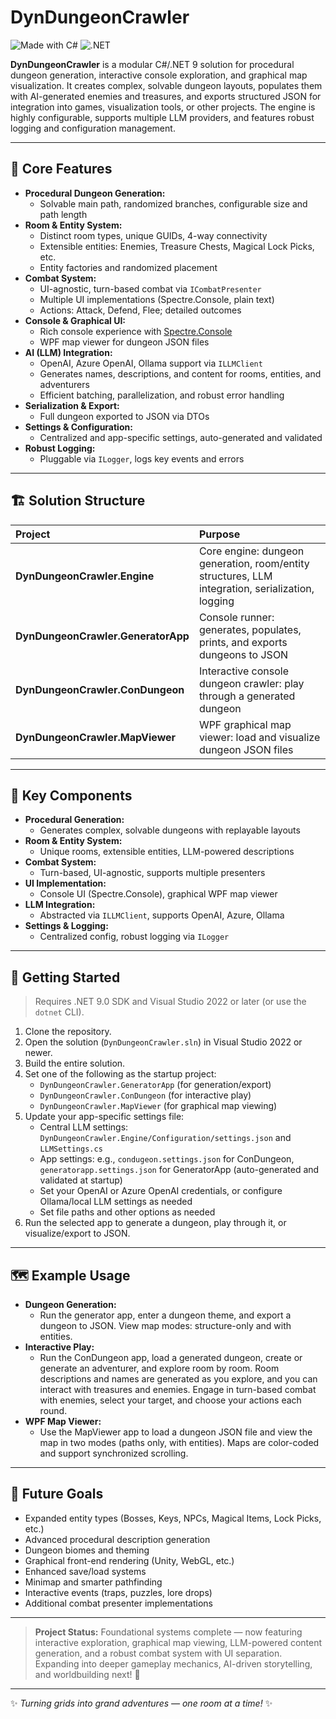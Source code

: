 ﻿# DynDungeonCrawler

![Made with C#](https://img.shields.io/badge/Made%20with-C%23-239120)
![.NET](https://img.shields.io/badge/.NET-9.0-blueviolet)

**DynDungeonCrawler** is a modular C#/.NET 9 solution for procedural dungeon generation, interactive console exploration, and graphical map visualization. It creates complex, solvable dungeon layouts, populates them with AI-generated enemies and treasures, and exports structured JSON for integration into games, visualization tools, or other projects. The engine is highly configurable, supports multiple LLM providers, and features robust logging and configuration management.

---

## 🌟 Core Features

- **Procedural Dungeon Generation:**
  - Solvable main path, randomized branches, configurable size and path length
- **Room & Entity System:**
  - Distinct room types, unique GUIDs, 4-way connectivity
  - Extensible entities: Enemies, Treasure Chests, Magical Lock Picks, etc.
  - Entity factories and randomized placement
- **Combat System:**
  - UI-agnostic, turn-based combat via `ICombatPresenter`
  - Multiple UI implementations (Spectre.Console, plain text)
  - Actions: Attack, Defend, Flee; detailed outcomes
- **Console & Graphical UI:**
  - Rich console experience with [Spectre.Console](https://github.com/spectreconsole/spectre.console)
  - WPF map viewer for dungeon JSON files
- **AI (LLM) Integration:**
  - OpenAI, Azure OpenAI, Ollama support via `ILLMClient`
  - Generates names, descriptions, and content for rooms, entities, and adventurers
  - Efficient batching, parallelization, and robust error handling
- **Serialization & Export:**
  - Full dungeon exported to JSON via DTOs
- **Settings & Configuration:**
  - Centralized and app-specific settings, auto-generated and validated
- **Robust Logging:**
  - Pluggable via `ILogger`, logs key events and errors

---

## 🏗️ Solution Structure

| Project                                 | Purpose                                                                 |
|:-----------------------------------------|:------------------------------------------------------------------------|
| **DynDungeonCrawler.Engine**             | Core engine: dungeon generation, room/entity structures, LLM integration, serialization, logging |
| **DynDungeonCrawler.GeneratorApp**       | Console runner: generates, populates, prints, and exports dungeons to JSON |
| **DynDungeonCrawler.ConDungeon**         | Interactive console dungeon crawler: play through a generated dungeon    |
| **DynDungeonCrawler.MapViewer**          | WPF graphical map viewer: load and visualize dungeon JSON files          |

---

## 🔑 Key Components

- **Procedural Generation:**
  - Generates complex, solvable dungeons with replayable layouts
- **Room & Entity System:**
  - Unique rooms, extensible entities, LLM-powered descriptions
- **Combat System:**
  - Turn-based, UI-agnostic, supports multiple presenters
- **UI Implementation:**
  - Console UI (Spectre.Console), graphical WPF map viewer
- **LLM Integration:**
  - Abstracted via `ILLMClient`, supports OpenAI, Azure, Ollama
- **Settings & Logging:**
  - Centralized config, robust logging via `ILogger`

---

## 🔹 Getting Started

> Requires .NET 9.0 SDK and Visual Studio 2022 or later (or use the `dotnet` CLI).

1. Clone the repository.
2. Open the solution (`DynDungeonCrawler.sln`) in Visual Studio 2022 or newer.
3. Build the entire solution.
4. Set one of the following as the startup project:
    - `DynDungeonCrawler.GeneratorApp` (for generation/export)
    - `DynDungeonCrawler.ConDungeon` (for interactive play)
    - `DynDungeonCrawler.MapViewer` (for graphical map viewing)
5. Update your app-specific settings file:
    - Central LLM settings: `DynDungeonCrawler.Engine/Configuration/settings.json` and `LLMSettings.cs`
    - App settings: e.g., `condugeon.settings.json` for ConDungeon, `generatorapp.settings.json` for GeneratorApp (auto-generated and validated at startup)
    - Set your OpenAI or Azure OpenAI credentials, or configure Ollama/local LLM settings as needed
    - Set file paths and other options as needed
6. Run the selected app to generate a dungeon, play through it, or visualize/export to JSON.

---

## 🗺️ Example Usage

- **Dungeon Generation:**
  - Run the generator app, enter a dungeon theme, and export a dungeon to JSON. View map modes: structure-only and with entities.
- **Interactive Play:**
  - Run the ConDungeon app, load a generated dungeon, create or generate an adventurer, and explore room by room. Room descriptions and names are generated as you explore, and you can interact with treasures and enemies. Engage in turn-based combat with enemies, select your target, and choose your actions each round.
- **WPF Map Viewer:**
  - Use the MapViewer app to load a dungeon JSON file and view the map in two modes (paths only, with entities). Maps are color-coded and support synchronized scrolling.

---

## 🚀 Future Goals

- Expanded entity types (Bosses, Keys, NPCs, Magical Items, Lock Picks, etc.)
- Advanced procedural description generation
- Dungeon biomes and theming
- Graphical front-end rendering (Unity, WebGL, etc.)
- Enhanced save/load systems
- Minimap and smarter pathfinding
- Interactive events (traps, puzzles, lore drops)
- Additional combat presenter implementations

---

> **Project Status:** Foundational systems complete — now featuring interactive exploration, graphical map viewing, LLM-powered content generation, and a robust combat system with UI separation. Expanding into deeper gameplay mechanics, AI-driven storytelling, and worldbuilding next! 🚀

---

✨ _Turning grids into grand adventures — one room at a time!_ ✨
